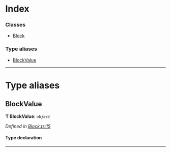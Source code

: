 

# Index

### Classes

* [Block](../classes/_block_.block.md)

### Type aliases

* [BlockValue](_block_.md#blockvalue)

---

# Type aliases

<a id="blockvalue"></a>

##  BlockValue

**Ƭ BlockValue**: *`object`*

*Defined in [Block.ts:15](https://github.com/polkadot-js/api/blob/67dd498/packages/types/src/Block.ts#L15)*

#### Type declaration

___

